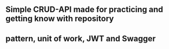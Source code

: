 ## Simple CRUD-API made for practicing and getting know with repository 
## pattern, unit of work, JWT and Swagger 
